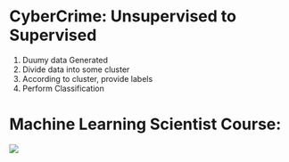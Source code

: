 # CyberCrime: Unsupervised to Supervised

1. Duumy data Generated
2. Divide data into some cluster
3. According to cluster, provide labels
4. Perform Classification


# Machine Learning Scientist Course:

<img src="https://github.com/milan400/RekognitionS3/blob/master/machinelearning.png"/>
